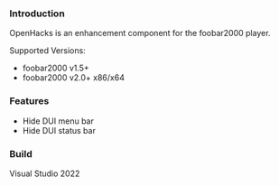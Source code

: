 ### Introduction
OpenHacks is an enhancement component for the foobar2000 player.

Supported Versions:
- foobar2000 v1.5+
- foobar2000 v2.0+ x86/x64 

### Features
- Hide DUI menu bar
- Hide DUI status bar

### Build
Visual Studio 2022


